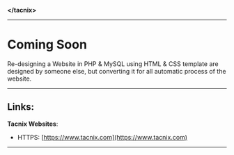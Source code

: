 
**&lt;/tacnix&gt;**

---

# Coming Soon

Re-designing a Website in PHP & MySQL using HTML & CSS template are designed by someone else, but converting it for all automatic process of the website.

---

## Links:

**Tacnix Websites**:

- HTTPS: [https://www.tacnix.com](https://www.tacnix.com)

---

